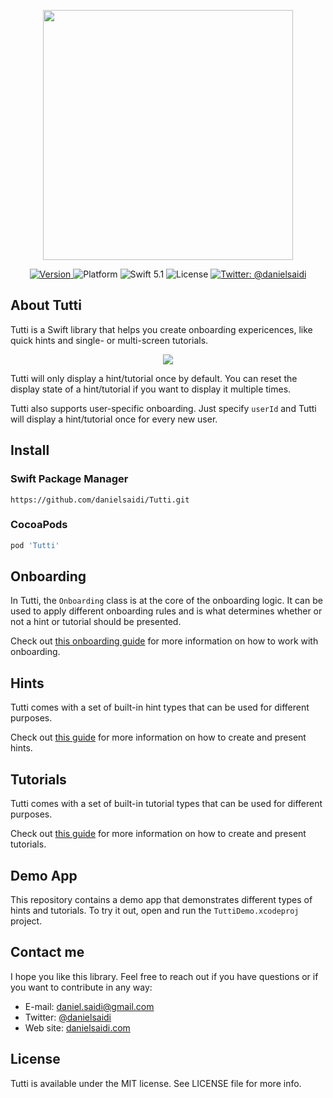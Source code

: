 <p align="center">
    <img src ="Resources/Logo.png" width="400" />
</p>

<p align="center">
    <a href="https://github.com/danielsaidi/Tutti">
        <img src="https://badge.fury.io/gh/danielsaidi%2FTutti.svg?style=flat" alt="Version" />
    </a>
    <img src="https://img.shields.io/cocoapods/p/Tutti.svg?style=flat" alt="Platform" />
    <img src="https://img.shields.io/badge/Swift-5.1-orange.svg" alt="Swift 5.1" />
    <img src="https://badges.frapsoft.com/os/mit/mit.svg?style=flat&v=102" alt="License" />
    <a href="https://twitter.com/danielsaidi">
        <img src="https://img.shields.io/badge/contact-@danielsaidi-blue.svg?style=flat" alt="Twitter: @danielsaidi" />
    </a>
</p>


## About Tutti

Tutti is a Swift library that helps you create onboarding expericences, like quick hints and single- or multi-screen tutorials.

<p align="center">
    <img src ="Resources/Demo.gif" />
</p>

Tutti will only display a hint/tutorial once by default. You can reset the display state of a hint/tutorial if you want to display it multiple times.

Tutti also supports user-specific onboarding. Just specify `userId` and Tutti will display a hint/tutorial once for every new user.


## Install

### <a name="spm"></a>Swift Package Manager

```
https://github.com/danielsaidi/Tutti.git
```

### CocoaPods

```ruby
pod 'Tutti'
```


## Onboarding

In Tutti, the `Onboarding` class is at the core of the onboarding logic. It can be used to apply different onboarding rules and is what determines whether or not a hint or tutorial should be presented.

Check out [this onboarding guide][Onboarding] for more information on how to work with onboarding.


## Hints

Tutti comes with a set of built-in hint types that can be used for different purposes.

Check out [this guide][Hints] for more information on how to create and present hints.


## Tutorials

Tutti comes with a set of built-in tutorial types that can be used for different purposes.

Check out [this guide][Tutorials] for more information on how to create and present tutorials.


## Demo App

This repository contains a demo app that demonstrates different types of hints and tutorials. To try it out, open and run the `TuttiDemo.xcodeproj` project.


## Contact me

I hope you like this library. Feel free to reach out if you have questions or if you want to contribute in any way:

* E-mail: [daniel.saidi@gmail.com][Email]
* Twitter: [@danielsaidi][Twitter]
* Web site: [danielsaidi.com][Website]


## License

Tutti is available under the MIT license. See LICENSE file for more info.

[Email]: mailto:daniel.saidi@gmail.com
[Twitter]: http://www.twitter.com/danielsaidi
[Website]: http://www.danielsaidi.com

[Carthage]: https://github.com/Carthage/Carthage
[CocoaPods]: https://cocoapods.org/

[Onboarding]: https://github.com/danielsaidi/Tutti/blob/master/Readmes/Onboarding.md
[Hints]: https://github.com/danielsaidi/Tutti/blob/master/Readmes/Hints.md
[Tutorials]: https://github.com/danielsaidi/Tutti/blob/master/Readmes/Tutorials.md
